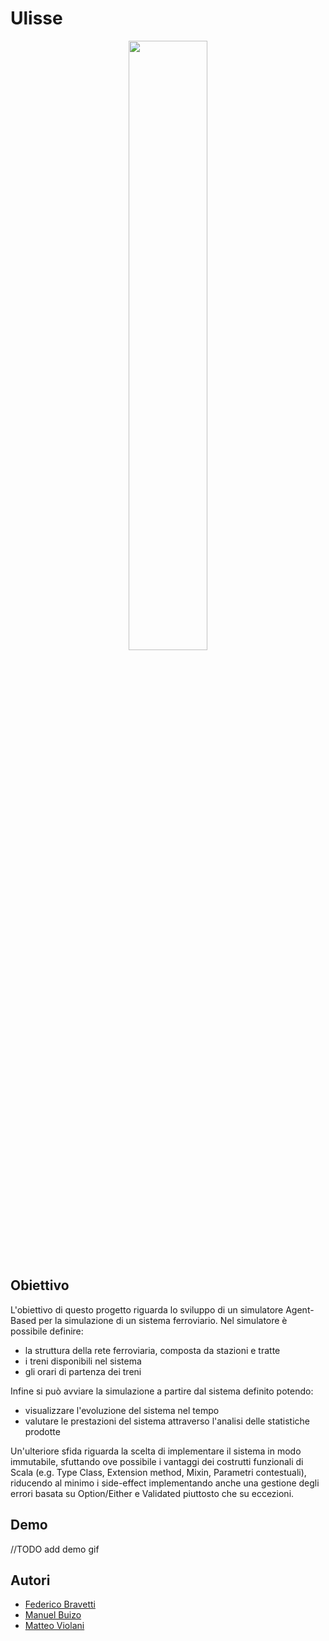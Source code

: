 # Ulisse
<p align="center">
  <a href="https://github.com/dev-pps/pps-23-ulisse">
    <img src="/resources/logo.png" style="width: 50%">
  </a>
</p>

## Obiettivo
L'obiettivo di questo progetto riguarda lo sviluppo di un simulatore Agent-Based per la simulazione di un sistema ferroviario.
Nel simulatore è possibile definire:
 - la struttura della rete ferroviaria, composta da stazioni e tratte
 - i treni disponibili nel sistema
 - gli orari di partenza dei treni

Infine si può avviare la simulazione a partire dal sistema definito potendo:
 - visualizzare l'evoluzione del sistema nel tempo 
 - valutare le prestazioni del sistema attraverso l'analisi delle statistiche prodotte

Un'ulteriore sfida riguarda la scelta di implementare il sistema in modo immutabile, 
sfuttando ove possibile i vantaggi dei costrutti funzionali di Scala (e.g. Type Class, Extension method, Mixin, Parametri contestuali), 
riducendo al minimo i side-effect implementando anche una gestione degli errori basata su Option/Either e Validated piuttosto che su eccezioni.
## Demo
//TODO add demo gif
## Autori
- [Federico Bravetti](https://github.com/Fede802)
- [Manuel Buizo](https://github.com/JBmanu)
- [Matteo Violani](https://github.com/TeoV00)